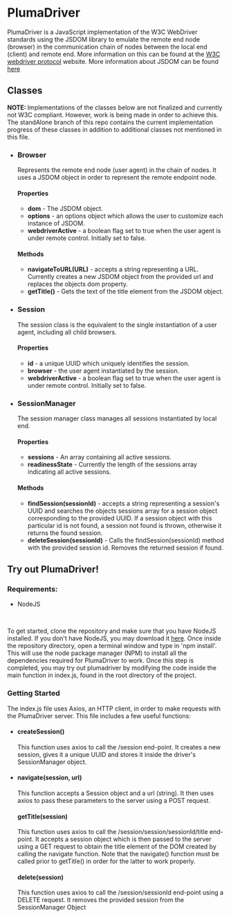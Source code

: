 <h1>PlumaDriver</h1>

<p>PlumaDriver is a JavaScript implementation of the W3C WebDriver standards using 
the JSDOM library to emulate the remote end node (browser) in the communication chain of nodes between the local end (client) and remote end. More information on this can be found at the <a href ="https://www.w3.org/TR/webdriver1/#protocol">W3C webdriver protocol</a> website.
More information about JSDOM can be found <a href="https://github.com/jsdom/jsdom">here</a></p>


<h2>Classes</h2>

<p><strong>NOTE: </strong> Implementations of the classes below are not finalized and currently not W3C compliant. However, work is being made in order to achieve this. The standAlone branch of this repo contains the current implementation progress of these classes in addition to additional classes not mentioned in this file.</p>

<ul>
    <li>
        <h3>Browser</h3>
        <p>Represents the remote end node (user agent) in the chain of nodes. It uses a JSDOM object in
        order to represent the remote endpoint node.</p>
        <h4>Properties</h4>
        <ul>
            <li>
                <strong>dom</strong> - The JSDOM object.
            </li>
            <li>
                <strong>options</strong> - an options object which allows the user to
                customize each instance of JSDOM.
            </li>
            <li>
                <strong>webdriverActive</strong> - a boolean flag set to true when the
                 user agent is under remote control. Initially set to false.
            </li>        
        </ul>
        <h4>Methods</h4>
        <ul>
            <li>
                <strong>navigateToURL(URL)</strong> - accepts a string representing a URL.
                Currently creates a new JSDOM object from the provided url and replaces the objects dom 
                property.  
            </li>
            <li>
                <strong>getTitle()</strong> - Gets the text of the title element from the JSDOM object.
            </li>      
        </ul>
    </li>
    <li>
        <h3>Session</h3>
        <p>The session class is the equivalent to the single instantiation of a user agent, including all child browsers.</h4>
        <h4>Properties</h4>
        <ul>
            <li>
                <strong>id</strong> - a unique UUID which uniquely identifies the session.
            </li>
            <li>
                <strong>browser</strong> - the user agent instantiated by the session.
            </li>
            <li>
                <strong>webdriverActive</strong> - a boolean flag set to true when the
                 user agent is under remote control. Initially set to false.
            </li>        
        </ul>
    </li>
    <li>
        <h3>SessionManager</h3>
        <p>The session manager class manages all sessions instantiated by local end.</p>
        <h4>Properties</h4>
        <ul>
            <li>
                <strong>sessions</strong> - An array containing all active sessions. 
            </li>
            <li>
                <strong>readinessState</strong> - Currently the length of the sessions array indicating all active sessions.
            </li>     
        </ul>
        <h4>Methods</h4>
        <ul>
            <li>
                <strong>findSession(sessionId)</strong> - accepts a string representing a session's UUID and searches the objects sessions array for a session object corresponding to the provided UUID. If a session object with this particular id is not found, a session not found is thrown, otherwise it returns the found session.  
            </li>
            <li>
                <strong>deleteSession(sessionId)</strong> - Calls the findSession(sessionId) method with the provided session id.  Removes the returned session if found.
            </li>      
        </ul>
    </li>
</ul>

<h2>Try out PlumaDriver!</h2>
<h3>Requirements: </h3>
<ul>
    <li>NodeJS</li>
</ul>
<br />
<p>To get started, clone the repository and make sure that you have NodeJS installed. If you don't have NodeJS, you may download it <a href="https://nodejs.org/en/download">here</a>. Once inside the repository directory, open a terminal window and type in 'npm install'. This will use the node package manager (NPM) to install all the dependencies required for PlumaDriver to work. Once this step is completed, you may try out plumadriver by modifying the code inside the main function in index.js, found in the root directory of the project.
</p>

<h3>Getting Started</h3>

<p>The index.js file uses Axios, an HTTP client, in order to make requests with the
PlumaDriver server. This file includes a few useful functions:</p>

<ul>
    <li>
    <h4>createSession()</h4>
    <p>This function uses axios to call the /session end-point. It creates a new session, gives it a unique UUID and stores it inside the driver's SessionManager object. </p>
    </li>
    <li>
    <h4>navigate(session, url)</h4>
    <p>This function accepts a Session object and a url (string). It then uses axios to pass these parameters to the server using a POST request.</p>
    </li>
    <h4>getTitle(session)</h4>
    <p>This function uses axios to call the /session/session/sessionId/title end-point. It accepts a session object which is then passed to the server using a GET request to obtain the title element of the DOM created by calling the navigate function. Note that the navigate() function must be called prior to getTitle() in order for the latter to work properly.</p>
    </li>
    <h4>delete(session)</h4>
    <p>This function uses axios to call the /session/sessionId end-point using a DELETE request. It removes the provided session from the SessionManager Object</p>
    </li>
</ul>